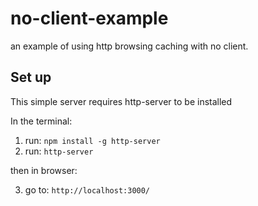 # no-client-example

an example of using http browsing caching with no client.

## Set up

This simple server requires http-server to be installed

In the terminal:

1. run: `npm install -g http-server`
2. run: `http-server`

then in browser:

3. go to: `http://localhost:3000/`

